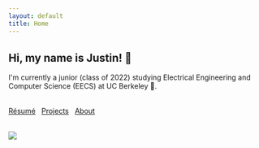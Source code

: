 ```yaml
---
layout: default
title: Home
---
```


<div class="container" style="margin: 2rem 0;">
  <div class="row">
    <div class="col-sm-9">
    <div style="margin: 2rem 0;">
        <h2>Hi, my name is Justin! 👋</h2>
        <p>
        I'm currently a junior (class of 2022) studying Electrical Engineering and
        Computer Science (EECS) at UC Berkeley 🐻.
        </p>
    </div>
    <a href="{{site.baseurl}}/public/documents/resumes/resume.pdf" class="button-blue" style="margin-right: 0.5rem">Résumé</a>
    <a href="{{site.baseurl}}/projects" class="button-blue" style="margin-right: 0.5rem">Projects</a>
    <a href="{{site.baseurl}}/about" class="button-blue">About</a>
    </div>
    <div class="col-sm-3">
    <img src="{{site.baseurl}}/public/assets/headshot_v2.jpg" class="shadow" style="margin: 2rem 0; max-width: 250px;" />
    </div>
  </div>
</div>

<!-- <div class="message">Site under construction... stay tuned!</div> -->

